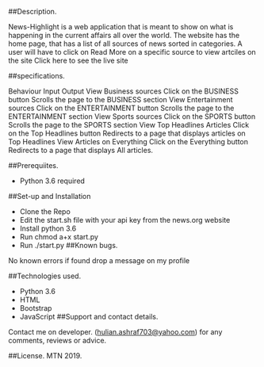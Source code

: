 ##Description.

News-Highlight is a web application that is meant to show on what is happening in the current affairs all over the world. The website has the home page, that has a list of all sources of news sorted in categories. A user will have to click on Read More on a specific source to view artciles on the site Click here to see the live site

  ##specifications.

Behaviour Input Output
View Business sources Click on the BUSINESS button Scrolls the page to the BUSINESS section
View Entertainment sources Click on the ENTERTAINMENT button Scrolls the page to the ENTERTAINMENT section
View Sports sources Click on the SPORTS button Scrolls the page to the SPORTS section
View Top Headlines Articles Click on the Top Headlines button Redirects to a page that displays articles on Top Headlines
View Articles on Everything Click on the Everything button Redirects to a page that displays All articles.

 ##Prerequiites.

- Python 3.6 required

 ##Set-up and Installation

- Clone the Repo
- Edit the start.sh file with your api key from the news.org website
- Install python 3.6
- Run chmod a+x start.py
- Run ./start.py
 ##Known bugs.

No known errors if found drop a message on my profile

 ##Technologies used.

- Python 3.6
- HTML
- Bootstrap
- JavaScript
 ##Support and contact details.

Contact me on developer. (hulian.ashraf703@yahoo.com) for any comments, reviews or advice.

 ##License.
MTN 2019.
